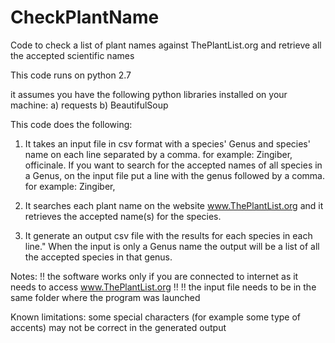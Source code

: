 # CheckPlantName

Code to check a list of plant names against ThePlantList.org and retrieve all the accepted scientific names


This code runs on python 2.7

it assumes you have the following python libraries installed on your machine:
 a) requests
 b) BeautifulSoup


This code does the following:
1) It takes an input file in csv format with a species' Genus and species' name on each line separated by a comma.
 for example: Zingiber, officinale.
 If you want to search for the accepted names of all species in a Genus, on the input file put a line with the genus followed by a comma.
 for example: Zingiber,

2) It searches each plant name on the website www.ThePlantList.org and it retrieves the accepted name(s) for the species.

3) It generate an output csv file with the results for each species in each line."
  When the input is only a Genus name the output will be a list of all the accepted species in that genus.



 Notes:
!! the software works only if you are connected to internet as it needs to access www.ThePlantList.org   !!
!! the input file needs to be in the same folder where the program was launched

Known limitations:
some special characters (for example some type of accents) may not be correct in the generated output
